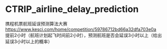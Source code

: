 # CTRIP_airline_delay_prediction
携程机票航班延误预测算法大赛  
https://www.kesci.com/home/competition/59786712bd66a32dfa703e0a  
<a class="携程机票航班延误预测算法大赛 " href="https://www.kesci.com/home/competition/59786712bd66a32dfa703e0a"></a>
提前2小时（航班计划起飞时间前2小时），预测航班是否会延误3小时以上（给出延误3小时以上的概率）
